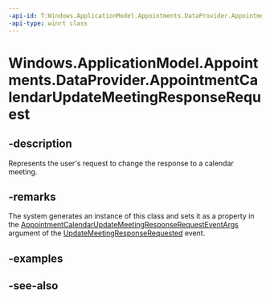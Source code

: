 ```yaml
---
-api-id: T:Windows.ApplicationModel.Appointments.DataProvider.AppointmentCalendarUpdateMeetingResponseRequest
-api-type: winrt class
---
```


<!-- Class syntax.
public class AppointmentCalendarUpdateMeetingResponseRequest : Windows.ApplicationModel.Appointments.DataProvider.IAppointmentCalendarUpdateMeetingResponseRequest
-->

# Windows.ApplicationModel.Appointments.DataProvider.AppointmentCalendarUpdateMeetingResponseRequest

## -description
Represents the user's request to change the response to a calendar meeting.

## -remarks
The system generates an instance of this class and sets it as a property in the [AppointmentCalendarUpdateMeetingResponseRequestEventArgs](appointmentcalendarupdatemeetingresponserequesteventargs.md) argument of the [UpdateMeetingResponseRequested](appointmentdataproviderconnection_updatemeetingresponserequested.md) event.

## -examples

## -see-also
